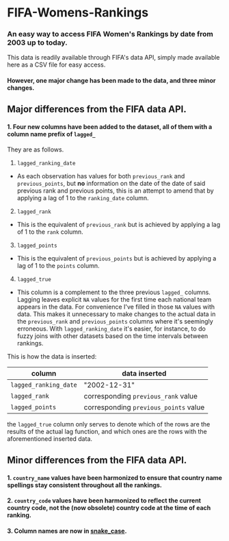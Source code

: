 # FIFA-Womens-Rankings

### An easy way to access FIFA Women's Rankings by date from 2003 up to today.

This data is readily available through FIFA's data API, simply made available here as a CSV file for easy access. 

#### However, one major change has been made to the data, and three minor changes. 

## Major differences from the FIFA data API.

#### 1. Four new columns have been added to the dataset, all of them with a column name prefix of `lagged_`

They are as follows.

1. `lagged_ranking_date`
 - As each observation has values for both `previous_rank` and `previous_points`, but **no** information on the date of the date of 
 said previous rank and previous points, this is an attempt to amend that by applying a lag of 1 to the `ranking_date` column. 
2. `lagged_rank`
 - This is the equivalent of `previous_rank` but is achieved by applying a lag of 1 to the `rank` column. 
3. `lagged_points`
 - This is the equivalent of `previous_points` but is achieved by applying a lag of 1 to the `points` column.
4. `lagged_true`
- This column is a complement to the three previous `lagged_` columns. Lagging leaves explicit `NA` values for the first time each national team appears
in the data. For convenience I've filled in those `NA` values with data. This makes it unnecessary to make changes to the actual data in the 
`previous_rank` and `previous_points` columns where it's seemingly erroneous. With `lagged_ranking_date` it's easier, for instance, to do fuzzy joins
with other datasets based on the time intervals between rankings. 

This is how the data is inserted:

| column                | data inserted                         |
|-----------------------|---------------------------------------|
| `lagged_ranking_date` | "2002-12-31"                          |
| `lagged_rank`         | corresponding `previous_rank` value   |
| `lagged_points`       | corresponding `previous_points` value |

the `lagged_true` column only serves to denote which of the rows are the results of the actual lag function, and which ones are the rows with the 
aforementioned inserted data.

## Minor differences from the FIFA data API.

#### 1. `country_name` values have been harmonized to ensure that country name spellings stay consistent throughout all the rankings.
#### 2. `country_code` values have been harmonized to reflect the current country code, not the (now obsolete) country code at the time of each ranking.
#### 3. Column names are now in [snake_case](https://en.wikipedia.org/wiki/Snake_case).
